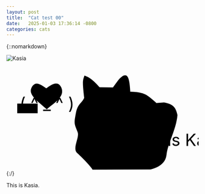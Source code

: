 ```yaml
---
layout: post
title:  "Cat test 00"
date:   2025-01-03 17:36:14 -0800
categories: cats
---
```


{::nomarkdown}
<div class='imageWrapper'>
<img src="{{ site.baseurl }}/assets/images/kasia_00.jpg" alt="Kasia">
<svg viewBox="0 0 160 90" class='image-area'>
<a xlink:href="/404.html">
<g class="contour" transform="translate(-2893.5,-1634.6049)">
	<path
	d="m 2951.2878,1677.7729 c -1.6869,8.76 -1.2188,8.5582 1.5308,15.5856 1.7246,4.407 -4.7297,13.3984 -0.4089,17.2511 6.0427,5.3862 13.4764,13.7185 12.6962,13.8745 l 48.0807,-0.2286 c 0,0 12.4351,-2.0179 13.5893,-11.9913 1.1569,-9.9734 7.9987,-20.7567 9.1367,-33.1192 -1.5093,-7.1646 -4.1298,-9.1583 -11.1922,-10.5062 l -6.3951,0.4574 c 0,0 -4.3397,-4.2267 -8.6793,-6.8525 -4.3397,-2.6259 -13.019,-2.5129 -13.019,-2.5129 -0.6431,-12.4836 -2.5317,-14.5014 -5.5961,-13.3607 -4.0007,2.0717 -5.9943,6.3118 -8.8596,9.8013 l -11.1169,-0.1049 c -6.866,-7.8803 -10.0541,-8.7735 -12.5697,-9.6964 -1.2511,3.8016 -2.0044,3.6779 -0.2287,18.5021 -1.929,4.5792 -5.3405,4.4581 -6.9655,12.906 z"
	id="path1"
	sodipodi:nodetypes="ssscczccczccccccs"
	inkscape:label="path1" />
</g>
<g class="textbox">
	<rect class="rect0" x="100" y="65" width="32" height="7"></rect>
	<text class="text0" x="102" y="70" >This is Kasia ...</text>
</g>
</a>

<g class="contour" transform="translate(-2893.5,-1634.6049)">
	<path
	d="m 2914.5818,1656.0374 c -3.5323,6.283 5.398,11.8129 12.5426,18.3247 5.3707,-4.8482 15.4267,-10.2213 12.1573,-17.9072 -2.8319,-6.6574 -8.6485,-2.4455 -12.5665,0.4407 -4.3805,-2.7646 -8.8582,-6.6841 -12.1334,-0.8582 z"
	id="path3"
	sodipodi:nodetypes="scscs" />
</g>
<g class="textbox">
	<rect class="rect0" x="9" y="35" width="17" height="8"></rect>
	<text class="text0" x="11" y="40" >( ^ _ ^ )</text>
</g>

</svg>
</div>
{:/}



This is Kasia.
